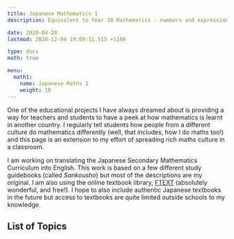 ```yaml
---
title: Japanese Mathematics 1
description: Equivalent to Year 10 Mathematics - numbers and expressions, set theory and proofs, quadratic functions, trigonometry and geometry, statistics.

date: 2020-04-28
lastmod: 2020-12-04 19:09:11.515 +1100

type: docs
math: true

menu:
  math1:
    name: Japanese Maths 1
    weight: 10
---
```


One of the educational projects I have always dreamed about is providing a way for teachers and students to have a peek at how mathematics is learnt in another country. I regularly tell students how people from a different culture do mathematics differently (well, that includes, how I do maths too!) and this page is an extension to my effort of spreading rich maths culture in a classroom.

I am working on translating the Japanese Secondary Mathematics Curriculum into English. This work is based on a few different study guidebooks (called _Sankousho_) but most of the descriptions are my original. I am also using the online textbook library, [FTEXT](http://www.ftext.org) (absolutely wonderful, and free!). I hope to also include authentic Japanese textbooks in the future but access to textbooks are quite limited outside schools to my knowledge.

## List of Topics
